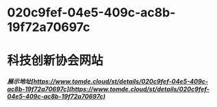 # 020c9fef-04e5-409c-ac8b-19f72a70697c
# 科技创新协会网站
##### 展示地址[https://www.tomde.cloud/st/details/020c9fef-04e5-409c-ac8b-19f72a70697c](https://www.tomde.cloud/st/details/020c9fef-04e5-409c-ac8b-19f72a70697c)